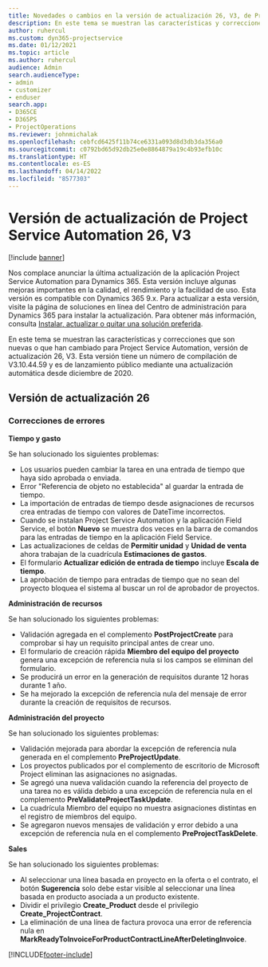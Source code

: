 ```yaml
---
title: Novedades o cambios en la versión de actualización 26, V3, de Project Service Automation
description: En este tema se muestran las características y correcciones que están disponibles en la versión de actualización 26, V3, de Project Service Automation.
author: ruhercul
ms.custom: dyn365-projectservice
ms.date: 01/12/2021
ms.topic: article
ms.author: ruhercul
audience: Admin
search.audienceType:
- admin
- customizer
- enduser
search.app:
- D365CE
- D365PS
- ProjectOperations
ms.reviewer: johnmichalak
ms.openlocfilehash: cebfcd6425f11b74ce6331a093d8d3db3da356a0
ms.sourcegitcommit: c0792bd65d92db25e0e8864879a19c4b93efb10c
ms.translationtype: HT
ms.contentlocale: es-ES
ms.lasthandoff: 04/14/2022
ms.locfileid: "8577303"
---
```

# <a name="project-service-automation-update-release-26-v3"></a>Versión de actualización de Project Service Automation 26, V3

[!include [banner](../includes/psa-now-project-operations.md)]

Nos complace anunciar la última actualización de la aplicación Project Service Automation para Dynamics 365. Esta versión incluye algunas mejoras importantes en la calidad, el rendimiento y la facilidad de uso. Esta versión es compatible con Dynamics 365 9.x. Para actualizar a esta versión, visite la página de soluciones en línea del Centro de administración para Dynamics 365 para instalar la actualización. Para obtener más información, consulta [Instalar, actualizar o quitar una solución preferida](/power-platform/admin/install-remove-preferred-solution).

En este tema se muestran las características y correcciones que son nuevas o que han cambiado para Project Service Automation, versión de actualización 26, V3. Esta versión tiene un número de compilación de V3.10.44.59 y es de lanzamiento público mediante una actualización automática desde diciembre de 2020.

## <a name="update-release-26"></a>Versión de actualización 26

### <a name="bug-fixes"></a>Correcciones de errores

**Tiempo y gasto**

Se han solucionado los siguientes problemas:

- Los usuarios pueden cambiar la tarea en una entrada de tiempo que haya sido aprobada o enviada.
- Error "Referencia de objeto no establecida" al guardar la entrada de tiempo.
- La importación de entradas de tiempo desde asignaciones de recursos crea entradas de tiempo con valores de DateTime incorrectos.
- Cuando se instalan Project Service Automation y la aplicación Field Service, el botón **Nuevo** se muestra dos veces en la barra de comandos para las entradas de tiempo en la aplicación Field Service.
- Las actualizaciones de celdas de **Permitir unidad** y **Unidad de venta** ahora trabajan de la cuadrícula **Estimaciones de gastos**.
- El formulario **Actualizar edición de entrada de tiempo** incluye **Escala de tiempo**.
- La aprobación de tiempo para entradas de tiempo que no sean del proyecto bloquea el sistema al buscar un rol de aprobador de proyectos.

**Administración de recursos**

Se han solucionado los siguientes problemas:

- Validación agregada en el complemento **PostProjectCreate** para comprobar si hay un requisito principal antes de crear uno.
- El formulario de creación rápida **Miembro del equipo del proyecto** genera una excepción de referencia nula si los campos se eliminan del formulario.
- Se producirá un error en la generación de requisitos durante 12 horas durante 1 año.
- Se ha mejorado la excepción de referencia nula del mensaje de error durante la creación de requisitos de recursos.

**Administración del proyecto**

Se han solucionado los siguientes problemas:

- Validación mejorada para abordar la excepción de referencia nula generada en el complemento **PreProjectUpdate**.
- Los proyectos publicados por el complemento de escritorio de Microsoft Project eliminan las asignaciones no asignadas.
- Se agregó una nueva validación cuando la referencia del proyecto de una tarea no es válida debido a una excepción de referencia nula en el complemento **PreValidateProjectTaskUpdate**.
- La cuadrícula Miembro del equipo no muestra asignaciones distintas en el registro de miembros del equipo.
- Se agregaron nuevos mensajes de validación y error debido a una excepción de referencia nula en el complemento **PreProjectTaskDelete**.

**Sales**

Se han solucionado los siguientes problemas:

- Al seleccionar una línea basada en proyecto en la oferta o el contrato, el botón **Sugerencia** solo debe estar visible al seleccionar una línea basada en producto asociada a un producto existente.
- Dividir el privilegio **Create_Product** desde el privilegio **Create_ProjectContract**.
- La eliminación de una línea de factura provoca una error de referencia nula en **MarkReadyToInvoiceForProductContractLineAfterDeletingInvoice**.


[!INCLUDE[footer-include](../includes/footer-banner.md)]
